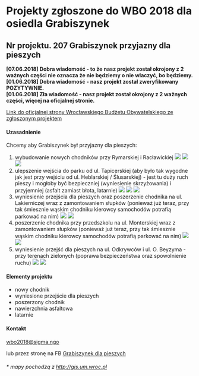 # Projekty zgłoszone do WBO 2018 dla osiedla Grabiszynek

## Nr projektu. 207 Grabiszynek przyjazny dla pieszych

**[07.06.2018] Dobra wiadomość - to że nasz projekt został okrojony z 2 ważnych części nie oznacza że nie będziemy o nie wlaczyć, bo będziemy.**<br>
**[01.06.2018] Dobra wiadomość - nasz projekt został zweryfikowany POZYTYWNIE.**<br>
**[01.06.2018] Zła wiadomość - nasz projekt został okrojony z 2 ważnych części, więcej na oficjalnej stronie.**

[Link do oficjalnej strony Wrocławskiego Budżetu Obywatelskiego ze zgłoszonym projektem](https://www.wroclaw.pl/budzet-obywatelski-wroclaw/wbo2016/projekty-2018/projekt,id,207)

#### Uzasadnienie

Chcemy aby Grabiszynek był przyjazny dla pieszych:
1. wybudowanie nowych chodników przy Rymarskiej i Racławickiej
![](http://sigma.ngo/WBO2018/obrazki/mapy/chodniki.JPG)
![](http://sigma.ngo/WBO2018/obrazki/DSCN2195.JPG)
![](http://sigma.ngo/WBO2018/obrazki/DSCN2205.JPG)
2. ulepszenie wejścia do parku od ul. Tapicerskiej (aby było tak wygodne jak jest przy wejściu od ul. Heblarskiej / Ślusarskiej) - jest tu duży ruch pieszy i mogłoby być bezpieczniej (wyniesienie skrzyżowania) i przyjemniej (asfalt zamiast błota, latarnie)
![](http://sigma.ngo/WBO2018/obrazki/mapy/strefa.JPG)
![](http://sigma.ngo/WBO2018/obrazki/DSCN2216.JPG)
![](http://sigma.ngo/WBO2018/obrazki/DSCN22161.JPG)
3. wyniesienie przejścia dla pieszych oraz poszerzenie chodnika na ul. Lakierniczej wraz z zamontowaniem słupków (ponieważ już teraz, przy tak śmiesznie wąskim chodniku kierowcy samochodów potrafią parkować na nim)
![](http://sigma.ngo/WBO2018/obrazki/mapy/przejscie.JPG)
![](http://sigma.ngo/WBO2018/obrazki/DSCN2206.JPG)
4. poszerzenie chodnika przy przedszkolu na ul. Monterskiej wraz z zamontowaniem słupków (ponieważ już teraz, przy tak śmiesznie wąskim chodniku kierowcy samochodów potrafią parkować na nim)
![](http://sigma.ngo/WBO2018/obrazki/mapy/chodnik.JPG)
![](http://sigma.ngo/WBO2018/obrazki/DSCN2210.JPG)
5. wyniesienie przejść dla pieszych na ul. Odkrywców i ul. O. Beyzyma - przy terenach zielonych (poprawa bezpieczeństwa oraz spowolnienie ruchu)
![](http://sigma.ngo/WBO2018/obrazki/mapy/wyniesienie.JPG)
![](http://sigma.ngo/WBO2018/obrazki/DSCN2215.JPG)

#### Elementy projektu
* nowy chodnik
* wyniesione przejście dla pieszych
* poszerzony chodnik
* nawierzchnia asfaltowa
* latarnie

#### Kontakt
wbo2018@sigma.ngo

lub przez stronę na FB [Grabiszynek dla pieszych](https://www.facebook.com/GrabiszynekDlaPieszych)

###### \* mapy pochodzą z http://gis.um.wroc.pl
